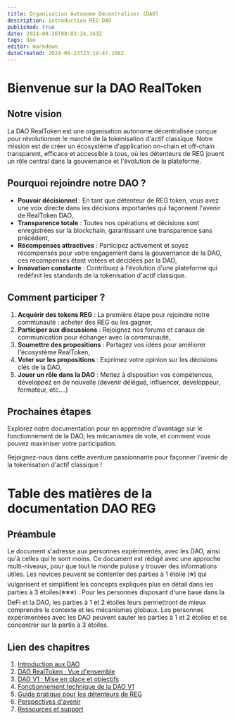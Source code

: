 ```yaml
---
title: Organisation Autonome Décentraliser (DAO)
description: introduction REG DAO
published: true
date: 2024-09-26T08:03:24.343Z
tags: dao
editor: markdown
dateCreated: 2024-09-23T23:19:47.108Z
---
```


# Bienvenue sur la DAO RealToken

## Notre vision

La DAO RealToken est une organisation autonome décentralisée conçue pour révolutionner le marché de la tokenisation d'actif classique. Notre mission est de créer un écosystème d'application on-chain et off-chain transparent, efficace et accessible à tous, où les détenteurs de REG jouent un rôle central dans la gouvernance et l'évolution de la plateforme.

## Pourquoi rejoindre notre DAO ?

-   **Pouvoir décisionnel** : En tant que détenteur de REG token, vous avez une voix directe dans les décisions importantes qui façonnent l'avenir de RealToken DAO,
-   **Transparence totale** : Toutes nos opérations et décisions sont enregistrées sur la blockchain, garantissant une transparence sans précédent,
-   **Récompenses attractives** : Participez activement et soyez récompensés pour votre engagement dans la gouvernance de la DAO, ces récompenses étant votées et décidées par la DAO,
-   **Innovation constante** : Contribuez à l'évolution d'une plateforme qui redéfinit les standards de la tokenisation d'actif classique.

## Comment participer ?

1.  **Acquérir des tokens REG** : La première étape pour rejoindre notre communauté : acheter des REG ou les gagner,
2.  **Participer aux discussions** : Rejoignez nos forums et canaux de communication pour échanger avec la communauté,
3.  **Soumettre des propositions** : Partagez vos idées pour améliorer l'écosystème RealToken,
4.  **Voter sur les propositions** : Exprimez votre opinion sur les décisions clés de la DAO,
5.  **Jouer un rôle dans la DAO** : Mettez à disposition vos compétences, développez en de nouvelle (devenir délégué, influencer, développeur, formateur, etc….)

## Prochaines étapes

Explorez notre documentation pour en apprendre d'avantage sur le fonctionnement de la DAO, les mécanismes de vote, et comment vous pouvez maximiser votre participation.

Rejoignez-nous dans cette aventure passionnante pour façonner l'avenir de la tokenisation d'actif classique !

# Table des matières de la documentation DAO REG

## Préambule

Le document s'adresse aux personnes expérimentés, avec les DAO, ainsi qu'à celles qui le sont moins. Ce document est rédigé avec une approche multi-niveaux, pour que tout le monde puisse y trouver des informations utiles. Les novices peuvent se contenter des parties à 1 étoile (**⭐**) qui vulgarisent et simplifient les concepts expliqués plus en détail dans les parties à 3 étoiles(**⭐⭐⭐**) . Pour les personnes disposant d'une base dans la DeFi et la DAO, les parties à 1 et 2 étoiles leurs permettront de mieux comprendre le contexte et les mécanismes globaux. Les personnes expérimentées avec les DAO peuvent sauter les parties à 1 et 2 étoiles et se concentrer sur la partie à 3 étoiles.

## Lien des chapitres

1.  [Introduction aux DAO](/fr/DAO/Introduction)
2.  [DAO RealToken : Vue d'ensemble](/fr/DAO/DAO_RealToken)
3.  [DAO V1 : Mise en place et objectifs](/fr/DAO/Phase1)
4.  [Fonctionnement technique de la DAO V1](/fr/DAO/Fonctionnement)
5.  [Guide pratique pour les détenteurs de REG](/fr/DAO/Guide_Pratique)
6.  [Perspectives d'avenir](/fr/DAO/Perspectives)
7.  [Ressources et support](/fr/DAO/Ressources)